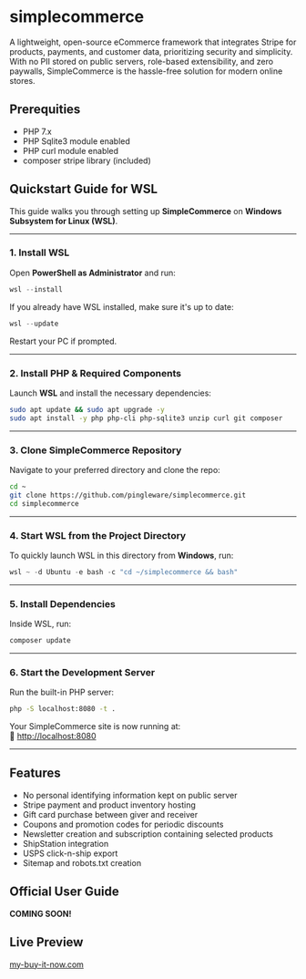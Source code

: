 # simplecommerce
A lightweight, open-source eCommerce framework that integrates Stripe for products, payments, and customer data, prioritizing security and simplicity. With no PII stored on public servers, role-based extensibility, and zero paywalls, SimpleCommerce is the hassle-free solution for modern online stores. 

## Prerequities

- PHP 7.x
- PHP Sqlite3 module enabled
- PHP curl module enabled
- composer stripe library (included)


## **Quickstart Guide for WSL**
This guide walks you through setting up **SimpleCommerce** on **Windows Subsystem for Linux (WSL)**.

---

### **1. Install WSL**  
Open **PowerShell as Administrator** and run:  
```powershell
wsl --install
```
If you already have WSL installed, make sure it's up to date:  
```powershell
wsl --update
```
Restart your PC if prompted.

---

### **2. Install PHP & Required Components**  
Launch **WSL** and install the necessary dependencies:  
```bash
sudo apt update && sudo apt upgrade -y
sudo apt install -y php php-cli php-sqlite3 unzip curl git composer
```

---

### **3. Clone SimpleCommerce Repository**  
Navigate to your preferred directory and clone the repo:  
```bash
cd ~
git clone https://github.com/pingleware/simplecommerce.git
cd simplecommerce
```

---

### **4. Start WSL from the Project Directory**  
To quickly launch WSL in this directory from **Windows**, run:  
```powershell
wsl ~ -d Ubuntu -e bash -c "cd ~/simplecommerce && bash"
```

---

### **5. Install Dependencies**  
Inside WSL, run:  
```bash
composer update
```

---

### **6. Start the Development Server**  
Run the built-in PHP server:  
```bash
php -S localhost:8080 -t .
```
Your SimpleCommerce site is now running at:  
🔗 [http://localhost:8080](http://localhost:8080)

---


## Features

- No personal identifying information kept on public server
- Stripe payment and product inventory hosting
- Gift card purchase between giver and receiver
- Coupons and promotion codes for periodic discounts
- Newsletter creation and subscription containing selected products
- ShipStation integration
- USPS click-n-ship export
- Sitemap and robots.txt creation

## Official User Guide
**COMING SOON!**

## Live Preview

[my-buy-it-now.com](https://my-buy-it-now.com)
